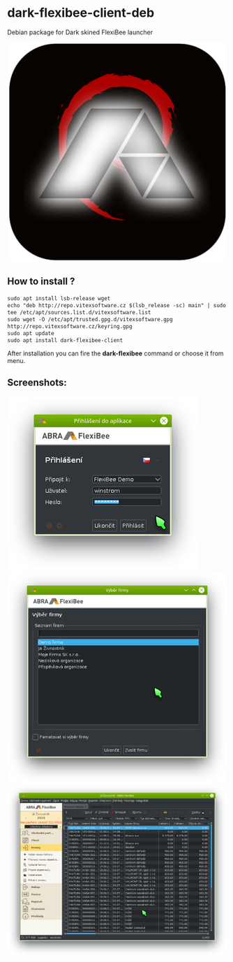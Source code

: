 # dark-flexibee-client-deb
Debian package for Dark skined FlexiBee launcher

![App Logo](icons/512x512/dark-flexibee-client.png?raw=true)

How to install ?
----------------

```shell
sudo apt install lsb-release wget
echo "deb http://repo.vitexsoftware.cz $(lsb_release -sc) main" | sudo tee /etc/apt/sources.list.d/vitexsoftware.list
sudo wget -O /etc/apt/trusted.gpg.d/vitexsoftware.gpg http://repo.vitexsoftware.cz/keyring.gpg
sudo apt update
sudo apt install dark-flexibee-client
```

After installation you can fire the **dark-flexibee** command or choose it from menu.

Screenshots:
------------

![Login Dialog](login-dialog.png?raw=true)
![Company select](company-select.png?raw=true)
![Invoices](invoices.png?raw=true)
